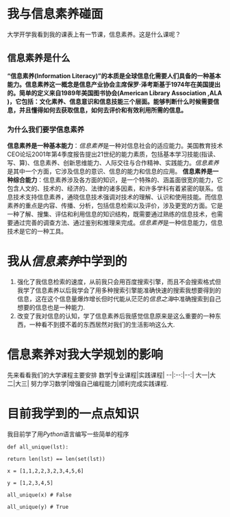 # 我与信息素养碰面
大学开学我看到我的课表上有一节课，信息素养。这是什么课呢？
## 信息素养是什么
**“信息素养(Information Literacy)”的本质是全球信息化需要人们具备的一种基本能力。信息素养这一概念是信息产业协会主席保罗·泽考斯基于1974年在美国提出的。简单的定义来自1989年美国图书协会(American Library Association ,ALA )，它包括：文化素养、信息意识和信息技能三个层面。能够判断什么时候需要信息，并且懂得如何去获取信息，如何去评价和有效利用所需的信息。**
### 为什么我们要学信息素养
**信息素养是一种基本能力**：*信息素养*是一种对信息社会的适应能力。美国教育技术CEO论坛2001年第4季度报告提出21世纪的能力素质，包括基本学习技能(指读、写、算)、信息素养、创新思维能力、人际交往与合作精神、实践能力。*信息素养*是其中一个方面，它涉及信息的意识、信息的能力和信息的应用。
**信息素养是一种综合能力**：信息素养涉及各方面的知识，是一个特殊的、涵盖面很宽的能力，它包含人文的、技术的、经济的、法律的诸多因素，和许多学科有着紧密的联系。信息技术支持信息素养，通晓信息技术强调对技术的理解、认识和使用技能。而信息素养的重点是内容、传播、分析，包括信息检索以及评价，涉及更宽的方面。它是一种了解、搜集、评估和利用信息的知识结构，既需要通过熟练的信息技术，也需要通过完善的调查方法、通过鉴别和推理来完成。*信息素养*是一种信息能力，信息技术是它的一种工具。
# 我从*信息素养*中学到的
1. 强化了我信息检索的速度，从前我只会用百度搜索引擎，而且不会搜索格式但我学了信息素养以后我学会了用多种搜索引擎能准确快速的搜索我想要得到的信息，这在这个信息量爆炸增长但时代能从茫茫的*信息之海*中准确搜索到自己想要的信息也是一种能力.
2. 改变了我对信息的认知，学了信息素养后我感觉信息原来是这么重要的一种东西，一种看不到摸不着的东西居然对我们的生活影响这么大.
# 信息素养对我大学规划的影响
先来看看我们的大学课程主要安排
数学|专业课程|实践课程|
--|:--:|--:|
大一|大二|大三|
努力学习数学|增强自己编程能力|顺利完成实践课程.
# 目前我学到的一点点知识
我目前学了用*Python*语言编写一些简单的程序
```
def all_unique(lst):

return len(lst) == len(set(lst))

x = [1,1,2,2,3,2,3,4,5,6]

y = [1,2,3,4,5]

all_unique(x) # False

all_unique(y) # True
```
